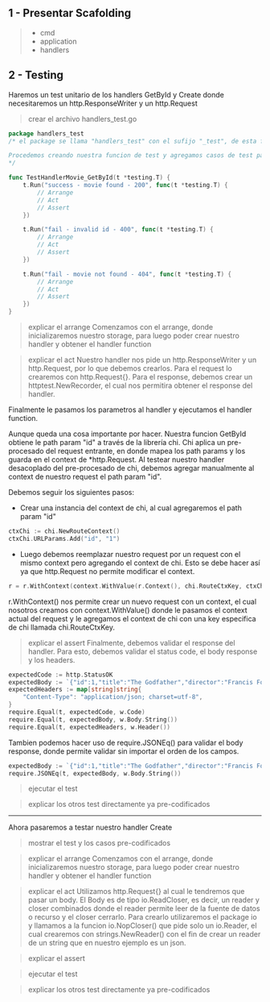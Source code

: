 ## 1 - Presentar Scafolding
> - cmd
> - application
> - handlers

## 2 - Testing
Haremos un test unitario de los handlers GetById y Create donde necesitaremos un http.ResponseWriter y un http.Request

> crear el archivo handlers_test.go
```go
package handlers_test
/* el package se llama "handlers_test" con el sufijo "_test", de esta forma testearemos nuestros handlers como un test de caja negra. Pues no podremos acceder a los elementos no exportados. 

Procedemos creando nuestra funcion de test y agregamos casos de test para distintos escenarios. Aplicamos la triada AAA (Arrange, Act, Assert) para cada caso de test.
*/

func TestHandlerMovie_GetById(t *testing.T) {
    t.Run("success - movie found - 200", func(t *testing.T) {
        // Arrange
        // Act
        // Assert
    })

    t.Run("fail - invalid id - 400", func(t *testing.T) {
        // Arrange
        // Act
        // Assert
    })

    t.Run("fail - movie not found - 404", func(t *testing.T) {
        // Arrange
        // Act
        // Assert
    })
}
```

> explicar el arrange
Comenzamos con el arrange, donde inicializaremos nuestro storage, para luego poder crear nuestro handler y obtener el handler function

> explicar el act
Nuestro handler nos pide un http.ResponseWriter y un http.Request, por lo que debemos crearlos. Para el request lo crearemos con http.Request{}. Para el response, debemos crear un httptest.NewRecorder, el cual nos permitira obtener el response del handler.

Finalmente le pasamos los parametros al handler y ejecutamos el handler function.

Aunque queda una cosa importante por hacer. Nuestra funcion GetById obtiene le path param "id" a través de la librería chi. Chi aplica un pre-procesado del request entrante, en donde mapea los path params y los guarda en el context de *http.Request. Al testear nuestro handler desacoplado del pre-procesado de chi, debemos agregar manualmente al context de nuestro request el path param "id".

Debemos seguir los siguientes pasos:
- Crear una instancia del context de chi, al cual agregaremos el path param "id"
```go
ctxChi := chi.NewRouteContext()
ctxChi.URLParams.Add("id", "1")
```

- Luego debemos reemplazar nuestro request por un request con el mismo context pero agregando el context de chi. Esto se debe hacer así ya que http.Request no permite modificar el context.
```go
r = r.WithContext(context.WithValue(r.Context(), chi.RouteCtxKey, ctxChi))
```

r.WithContext() nos permite crear un nuevo request con un context, el cual nosotros creamos con context.WithValue() donde le pasamos el context actual del request y le agregamos el context de chi con una key especifica de chi llamada chi.RouteCtxKey.

> explicar el assert
Finalmente, debemos validar el response del handler. Para esto, debemos validar el status code, el body response y los headers.
```go
expectedCode := http.StatusOK
expectedBody := `{"id":1,"title":"The Godfather","director":"Francis Ford Coppola","year":1972}`
expectedHeaders := map[string]string{
    "Content-Type": "application/json; charset=utf-8",
}
require.Equal(t, expectedCode, w.Code)
require.Equal(t, expectedBody, w.Body.String())
require.Equal(t, expectedHeaders, w.Header())
```

Tambien podemos hacer uso de require.JSONEq() para validar el body response, donde permite validar sin importar el orden de los campos.
```go
expectedBody := `{"id":1,"title":"The Godfather","director":"Francis Ford Coppola","year":1972}`
require.JSONEq(t, expectedBody, w.Body.String())
```

> ejecutar el test

> explicar los otros test directamente ya pre-codificados


---
Ahora pasaremos a testar nuestro handler Create

> mostrar el test y los casos pre-codificados

> explicar el arrange
Comenzamos con el arrange, donde inicializaremos nuestro storage, para luego poder crear nuestro handler y obtener el handler function

> explicar el act
Utilizamos http.Request{} al cual le tendremos que pasar un body. El Body es de tipo io.ReadCloser, es decir, un reader y closer combinados donde el reader permite leer de la fuente de datos o recurso y el closer cerrarlo. Para crearlo utilizaremos el package io y llamamos a la funcion io.NopCloser() que pide solo un io.Reader, el cual crearemos con strings.NewReader() con el fin de crear un reader de un string que en nuestro ejemplo es un json.

> explicar el assert

> ejecutar el test

> explicar los otros test directamente ya pre-codificados